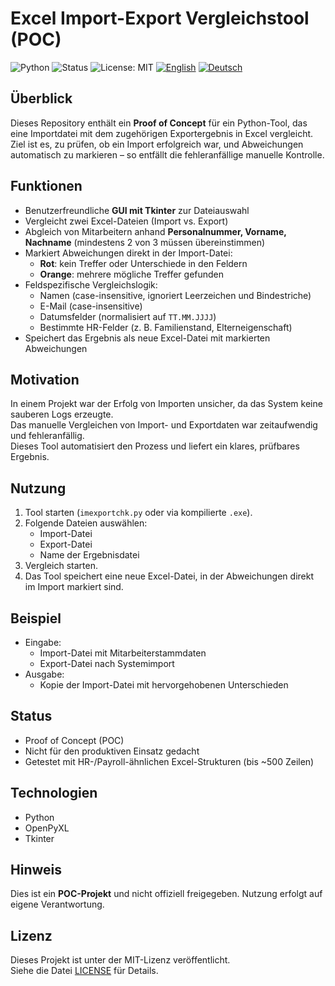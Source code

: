 # Excel Import-Export Vergleichstool (POC)
![Python](https://img.shields.io/badge/python-3.10%2B-blue)
![Status](https://img.shields.io/badge/status-POC-orange)
![License: MIT](https://img.shields.io/badge/License-MIT-green.svg)
[![English](https://img.shields.io/badge/README-English-informational?style=flat-square)](README_en.md)
[![Deutsch](https://img.shields.io/badge/README-Deutsch-informational?style=flat-square)](README.md)

## Überblick
Dieses Repository enthält ein **Proof of Concept** für ein Python-Tool, das eine Importdatei mit dem zugehörigen Exportergebnis in Excel vergleicht.  
Ziel ist es, zu prüfen, ob ein Import erfolgreich war, und Abweichungen automatisch zu markieren – so entfällt die fehleranfällige manuelle Kontrolle.

## Funktionen
- Benutzerfreundliche **GUI mit Tkinter** zur Dateiauswahl  
- Vergleicht zwei Excel-Dateien (Import vs. Export)  
- Abgleich von Mitarbeitern anhand **Personalnummer, Vorname, Nachname** (mindestens 2 von 3 müssen übereinstimmen)  
- Markiert Abweichungen direkt in der Import-Datei:
  - **Rot**: kein Treffer oder Unterschiede in den Feldern  
  - **Orange**: mehrere mögliche Treffer gefunden  
- Feldspezifische Vergleichslogik:
  - Namen (case-insensitive, ignoriert Leerzeichen und Bindestriche)  
  - E-Mail (case-insensitive)  
  - Datumsfelder (normalisiert auf `TT.MM.JJJJ`)  
  - Bestimmte HR-Felder (z. B. Familienstand, Elterneigenschaft)  
- Speichert das Ergebnis als neue Excel-Datei mit markierten Abweichungen  

## Motivation
In einem Projekt war der Erfolg von Importen unsicher, da das System keine sauberen Logs erzeugte.  
Das manuelle Vergleichen von Import- und Exportdaten war zeitaufwendig und fehleranfällig.  
Dieses Tool automatisiert den Prozess und liefert ein klares, prüfbares Ergebnis.

## Nutzung
1. Tool starten (`imexportchk.py` oder via kompilierte `.exe`).  
2. Folgende Dateien auswählen:
   - Import-Datei  
   - Export-Datei  
   - Name der Ergebnisdatei  
3. Vergleich starten.  
4. Das Tool speichert eine neue Excel-Datei, in der Abweichungen direkt im Import markiert sind.

## Beispiel
- Eingabe:  
  - Import-Datei mit Mitarbeiterstammdaten  
  - Export-Datei nach Systemimport  
- Ausgabe:  
  - Kopie der Import-Datei mit hervorgehobenen Unterschieden  

## Status
- Proof of Concept (POC)  
- Nicht für den produktiven Einsatz gedacht  
- Getestet mit HR-/Payroll-ähnlichen Excel-Strukturen (bis ~500 Zeilen)  

## Technologien
- Python  
- OpenPyXL  
- Tkinter  

## Hinweis
Dies ist ein **POC-Projekt** und nicht offiziell freigegeben. Nutzung erfolgt auf eigene Verantwortung.

## Lizenz
Dieses Projekt ist unter der MIT-Lizenz veröffentlicht.  
Siehe die Datei [LICENSE](LICENSE) für Details.
